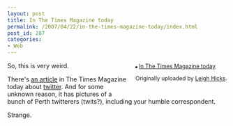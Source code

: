 ```yaml
---
layout: post
title: In The Times Magazine today
permalink: /2007/04/22/in-the-times-magazine-today/index.html
post_id: 287
categories: 
- Web
---
```


<div style="float: right; margin-left: 10px; margin-bottom: 10px;">
 <a href="http://www.flickr.com/photos/mysleepyhead/467405337/" title="photo sharing"><img src="http://farm1.static.flickr.com/224/467405337_f2ba3b8b5d_m.jpg" alt="" style="border: solid 2px #000000;" /></a>
 

 <span style="font-size: 0.9em; margin-top: 0px;">
  <a href="http://www.flickr.com/photos/mysleepyhead/467405337/">In The Times Magazine today</a>
  

  Originally uploaded by <a href="http://www.flickr.com/people/mysleepyhead/">Leigh Hicks</a>.
 </span>
</div>
So, this is very weird. 

There's <a href="http://technology.timesonline.co.uk/tol/news/tech_and_web/the_web/article1666489.ece">an article</a> in The Times Magazine today about <a href="http://twitter.com">twitter</a>. And for some unknown reason, it has pictures of a bunch of Perth twitterers (twits?), including your humble correspondent. 

Strange.
<br clear="all" />
